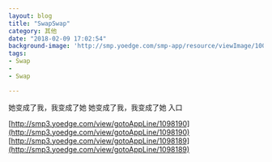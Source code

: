```yaml
---
layout: blog
title: "SwapSwap"
category: 其他
date: "2018-02-09 17:02:54"
background-image: 'http://smp.yoedge.com/smp-app/resource/viewImage/1003017appline.png'
tags:
- Swap
-  
- Swap

---
```

她变成了我，我变成了她
她变成了我，我变成了她
入口

[http://smp3.yoedge.com/view/gotoAppLine/1098190](http://smp3.yoedge.com/view/gotoAppLine/1098190)
[http://smp3.yoedge.com/view/gotoAppLine/1098189](http://smp3.yoedge.com/view/gotoAppLine/1098189)

        
